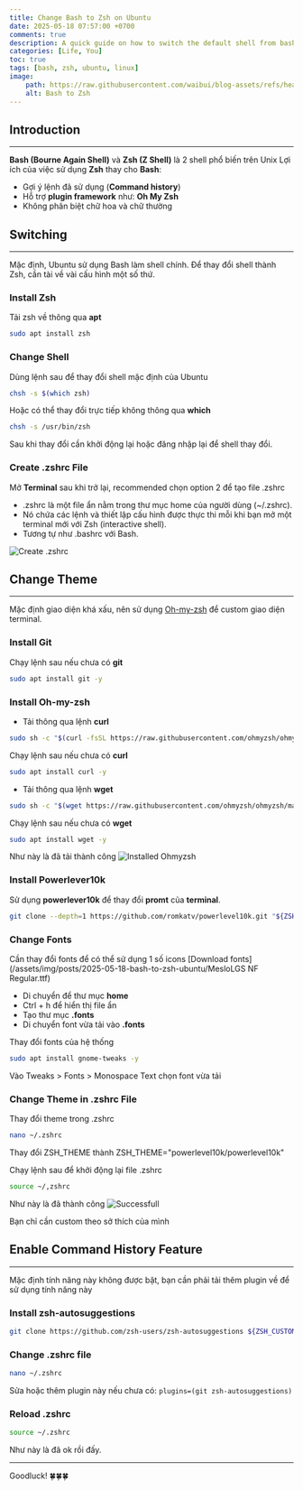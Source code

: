 ```yaml
---
title: Change Bash to Zsh on Ubuntu
date: 2025-05-18 07:57:00 +0700
comments: true
description: A quick guide on how to switch the default shell from bash to zsh on Ubuntu for a more powerful and customizable terminal experience.
categories: [Life, You]
toc: true
tags: [bash, zsh, ubuntu, linux]
image:
    path: https://raw.githubusercontent.com/waibui/blog-assets/refs/heads/main/imgs/posts/2025-05-18-bash-to-zsh-ubuntu/bash-to-zsh.png
    alt: Bash to Zsh
---
```


## Introduction
---
**Bash (Bourne Again Shell)** và **Zsh (Z Shell)** là 2 shell phổ biến trên Unix
Lợi ích của việc sử dụng **Zsh** thay cho **Bash**:
* Gợi ý lệnh đã sử dụng (**Command history**)
* Hỗ trợ **plugin framework** như: **Oh My Zsh**
* Không phân biệt chữ hoa và chữ thường

## Switching 
---
Mặc định, Ubuntu sử dụng Bash làm shell chính. Để thay đổi shell thành Zsh, cần tài về vài cấu hình một số thứ.

### Install Zsh
Tải zsh về thông qua **apt**
```bash
sudo apt install zsh
```

### Change Shell
Dùng lệnh sau để thay đổi shell mặc định của Ubuntu
```bash 
chsh -s $(which zsh)
```

Hoặc có thể thay đổi trực tiếp không thông qua **which**
```bash
chsh -s /usr/bin/zsh
```

Sau khi thay đổi cần khởi động lại hoặc đăng nhập lại để shell thay đổi.

### Create **.zshrc** File
Mở **Terminal** sau khi trở lại, recommended chọn option 2 để tạo file .zshrc
* .zshrc là một file ẩn nằm trong thư mục home của người dùng (~/.zshrc).
* Nó chứa các lệnh và thiết lập cấu hình được thực thi mỗi khi bạn mở một terminal mới với Zsh (interactive shell).
* Tương tự như .bashrc với Bash.

![Create .zshrc](/assets/img/posts/2025-05-18-bash-to-zsh-ubuntu/startup.png)


## Change Theme
---
Mặc định giao diện khá xấu, nên sử dụng [Oh-my-zsh](https://ohmyz.sh/) để custom giao diện terminal.

### Install Git
Chạy lệnh sau nếu chưa có **git**
```zsh
sudo apt install git -y
```

### Install Oh-my-zsh
* Tải thông qua lệnh **curl**

```zsh
sudo sh -c "$(curl -fsSL https://raw.githubusercontent.com/ohmyzsh/ohmyzsh/master/tools/install.sh)"
```

Chạy lệnh sau nếu chưa có **curl**
```zsh
sudo apt install curl -y
```

* Tải thông qua lệnh **wget**

```zsh
sudo sh -c "$(wget https://raw.githubusercontent.com/ohmyzsh/ohmyzsh/master/tools/install.sh -O -)"
```

Chạy lệnh sau nếu chưa có **wget**
```zsh
sudo apt install wget -y
```

Như này là đã tải thành công
![Installed Ohmyzsh](/assets/img/posts/2025-05-18-bash-to-zsh-ubuntu/installed-zsh.png)

### Install Powerlever10k
Sử dụng **powerlever10k** để thay đổi **promt** của **terminal**.
```zsh
git clone --depth=1 https://github.com/romkatv/powerlevel10k.git "${ZSH_CUSTOM:-$HOME/.oh-my-zsh/custom}/themes/powerlevel10k"
```

### Change Fonts
Cần thay đổi fonts để có thể sử dụng 1 số icons
[Download fonts](/assets/img/posts/2025-05-18-bash-to-zsh-ubuntu/MesloLGS NF Regular.ttf)
* Di chuyển để thư mục **home**
* Ctrl + h để hiển thị file ẩn
* Tạo thư mục **.fonts** 
* Di chuyển font vừa tải vào **.fonts**

Thay đổi fonts của hệ thống
```zsh
sudo apt install gnome-tweaks -y
```
Vào Tweaks > Fonts > Monospace Text chọn font vừa tải

### Change Theme in .zshrc File
Thay đổi theme trong .zshrc
```zsh
nano ~/.zshrc
```
Thay đổi ZSH_THEME thành ZSH_THEME="powerlevel10k/powerlevel10k"

Chạy lệnh sau để khởi động lại file .zshrc
```zsh
source ~/,zshrc
```
Như này là đã thành công
![Successfull](/assets/img/posts/2025-05-18-bash-to-zsh-ubuntu/success.png)

Bạn chỉ cần custom theo sở thích của mình

## Enable Command History Feature
---
Mặc định tính năng này không được bật, bạn cần phải tải thêm plugin về để sử dụng tính năng này
### Install zsh-autosuggestions
```zsh
git clone https://github.com/zsh-users/zsh-autosuggestions ${ZSH_CUSTOM:-~/.oh-my-zsh/custom}/plugins/zsh-autosuggestions
```

### Change .zshrc file
```zsh
nano ~/.zshrc
```
Sửa hoặc thêm plugin này nếu chưa có: `plugins=(git zsh-autosuggestions)`

### Reload .zshrc
```zsh
source ~/.zshrc
```

Như này là đã ok rồi đấy.

---
Goodluck! 🍀🍀🍀